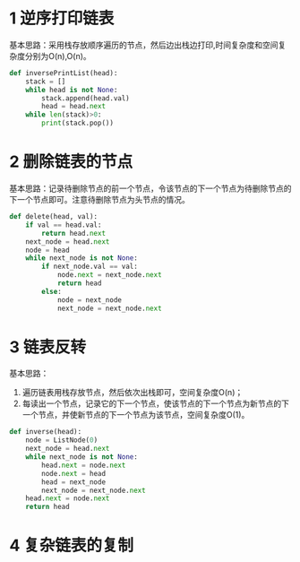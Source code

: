 # 1 逆序打印链表
基本思路：采用栈存放顺序遍历的节点，然后边出栈边打印,时间复杂度和空间复杂度分别为O(n),O(n)。
```python
def inversePrintList(head):
    stack = []
    while head is not None:
        stack.append(head.val)
        head = head.next
    while len(stack)>0:
        print(stack.pop())
```
# 2 删除链表的节点
基本思路：记录待删除节点的前一个节点，令该节点的下一个节点为待删除节点的下一个节点即可。注意待删除节点为头节点的情况。
```python
def delete(head, val):
    if val == head.val:
        return head.next
    next_node = head.next
    node = head
    while next_node is not None:
        if next_node.val == val:
            node.next = next_node.next
            return head
        else:
            node = next_node
            next_node = next_node.next
```
# 3 链表反转
基本思路：
1. 遍历链表用栈存放节点，然后依次出栈即可，空间复杂度O(n)；
2. 每读出一个节点，记录它的下一个节点，使该节点的下一个节点为新节点的下一个节点，并使新节点的下一个节点为该节点，空间复杂度O(1)。
```python
def inverse(head):
    node = ListNode(0)
    next_node = head.next
    while next_node is not None:
        head.next = node.next
        node.next = head
        head = next_node
        next_node = next_node.next
    head.next = node.next
    return head
```
# 4 复杂链表的复制